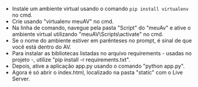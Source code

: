  - Instale um ambiente virtual usando o comando `pip install virtualenv` no cmd.
 - Crie usando "virtualenv meuAV" no cmd.
 - Na linha de comando, navegue pela pasta "Script" do "meuAv" e ative o ambiente virtual utilizando "meuAV\Scripts\activate" no cmd.
 - Se o nome do ambiente estiver em parênteses no prompt, é sinal de que você está dentro do AV.
 - Para instalar as bibliotecas listadas no arquivo requirements - usadas no projeto -, utilize "pip install -r requirements.txt".
 - Depois, ative a aplicação app.py usando o comando "python app.py".
 - Agora é só abrir o index.html, localizado na pasta "static" com o Live Server. 
